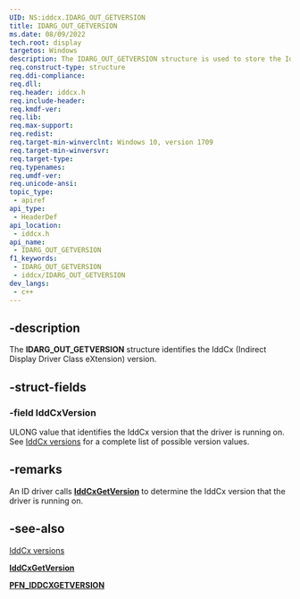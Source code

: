 ```yaml
---
UID: NS:iddcx.IDARG_OUT_GETVERSION
title: IDARG_OUT_GETVERSION
ms.date: 08/09/2022
tech.root: display
targetos: Windows
description: The IDARG_OUT_GETVERSION structure is used to store the IddCx (Indirect Display Driver Class eXtension) version.
req.construct-type: structure
req.ddi-compliance: 
req.dll: 
req.header: iddcx.h
req.include-header: 
req.kmdf-ver: 
req.lib: 
req.max-support: 
req.redist: 
req.target-min-winverclnt: Windows 10, version 1709
req.target-min-winversvr: 
req.target-type: 
req.typenames: 
req.umdf-ver: 
req.unicode-ansi: 
topic_type:
 - apiref
api_type:
 - HeaderDef
api_location:
 - iddcx.h
api_name:
 - IDARG_OUT_GETVERSION
f1_keywords:
 - IDARG_OUT_GETVERSION
 - iddcx/IDARG_OUT_GETVERSION
dev_langs:
 - c++
---
```


## -description

The **IDARG_OUT_GETVERSION** structure identifies the IddCx (Indirect Display Driver Class eXtension) version.

## -struct-fields

### -field IddCxVersion

ULONG value that identifies the IddCx version that the driver is running on. See [IddCx versions](/windows-hardware/drivers/display/iddcx-versions) for a complete list of possible version values.

## -remarks

An ID driver calls [**IddCxGetVersion**](nf-iddcx-iddcxgetversion.md) to determine the IddCx version that the driver is running on.

## -see-also

[IddCx versions](/windows-hardware/drivers/display/iddcx-versions)

[**IddCxGetVersion**](nf-iddcx-iddcxgetversion.md)

[**PFN_IDDCXGETVERSION**](nc-iddcx-pfn_iddcxgetversion.md)
